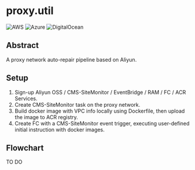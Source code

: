 # proxy.util
![AWS](https://img.shields.io/badge/AWS-Supported-yellow)
![Azure](https://img.shields.io/badge/Azure-Supported-blue)
![DigitalOcean](https://img.shields.io/badge/Digital%20Ocean-In%20Progress-red)
## Abstract

A proxy network auto-repair pipeline based on Aliyun.  

## Setup  

1. Sign-up Aliyun OSS / CMS-SiteMonitor / EventBridge / RAM / FC / ACR Services.  
2. Create CMS-SiteMonitor task on the proxy network.  
3. Build docker image with VPC info locally using Dockerfile, then upload the image to ACR registry.  
4. Create FC with a CMS-SiteMonitor event trigger, executing user-defined initial instruction with docker images.  

## Flowchart  
TO DO
